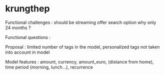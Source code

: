 # krungthep
Functional challenges :
  should be streaming
  offer search option
  why only 24 months ?

Functional questions :


Proposal :
  limited number of tags in the model, personalized tags not taken into account in model
  
  Model features :
  amount, currency, amount_euro, (distance from home), time period (morning, lunch...), recurrence 
